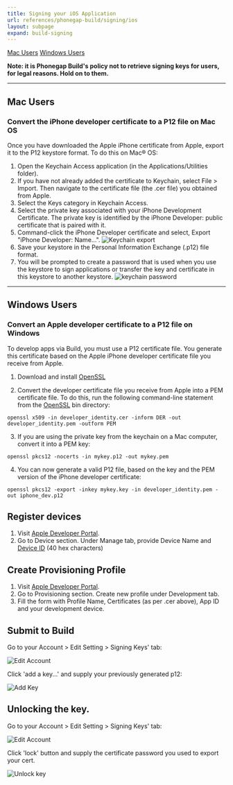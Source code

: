 ```yaml
---
title: Signing your iOS Application
url: references/phonegap-build/signing/ios
layout: subpage
expand: build-signing
---
```


[Mac Users](#_mac_users)
[Windows Users](#_windows_users)

**Note: it is Phonegap Build's policy not to retrieve signing keys for users, for legal reasons. Hold on to them.**

***

## Mac Users

### Convert the iPhone developer certificate to a P12 file on Mac OS

Once you have downloaded the Apple iPhone certificate from Apple, export it to the P12 keystore format. To do this on Mac® OS:

1. Open the Keychain Access application (in the Applications/Utilities folder).
2. If you have not already added the certificate to Keychain, select File > Import. Then navigate to the certificate file (the .cer file) you obtained from Apple.
3. Select the Keys category in Keychain Access.
4. Select the private key associated with your iPhone Development Certificate. The private key is identified by the iPhone Developer: <First Name> <Last Name> public certificate that is paired with it.
5. Command-click the iPhone Developer certificate and select, Export "iPhone Developer: Name...".
![Keychain export](https://build.phonegap.com/images/_docs/ios-builds/keychain-export.png)
6. Save your keystore in the Personal Information Exchange (.p12) file format.
7. You will be prompted to create a password that is used when you use the keystore to sign applications or transfer the key and certificate in this keystore to another keystore.
![keychain password](https://build.phonegap.com/images/_docs/ios-builds/keychain-password.png)

***

## Windows Users

### Convert an Apple developer certificate to a P12 file on Windows

To develop apps via Build, you must use a P12 certificate file. You generate this certificate based on the Apple iPhone developer certificate file you receive from Apple.

1. Download and install [OpenSSL](http://slproweb.com/products/Win32OpenSSL.html)

2. Convert the developer certificate file you receive from Apple into a PEM certificate file. To do this, run the following command-line statement from the [OpenSSL](http://slproweb.com/products/Win32OpenSSL.html) bin directory: 

`openssl x509 -in developer_identity.cer -inform DER -out developer_identity.pem -outform PEM`

3. If you are using the private key from the keychain on a Mac computer, convert it into a PEM key: 

`openssl pkcs12 -nocerts -in mykey.p12 -out mykey.pem`

4. You can now generate a valid P12 file, based on the key and the PEM version of the iPhone developer certificate: 

`openssl pkcs12 -export -inkey mykey.key -in developer_identity.pem -out iphone_dev.p12`

## Register devices
1. Visit [Apple Developer Portal](https://developer.apple.com/ios/manage/provisioningprofiles/index.action).
2. Go to Device section. Under Manage tab, provide Device Name and [Device ID](https://developer.apple.com/ios/manage/devices/howto.action) (40 hex characters)

## Create Provisioning Profile
1. Visit [Apple Developer Portal](https://developer.apple.com/ios/manage/provisioningprofiles/index.action).
2. Go to Provisioning section. Create new profile under Development tab.
3. Fill the form with Profile Name, Certificates (as per .cer above), App ID and your development device. 

## Submit to Build

Go to your Account > Edit Setting > Signing Keys' tab:

![Edit Account](https://lh4.googleusercontent.com/-8yYhqgfxFd8/UQogUPNxBaI/AAAAAAAAADc/kS6zVSBT30U/s800/edit_account_settings.png)

Click 'add a key...' and supply your previously generated p12:

![Add Key](https://lh3.googleusercontent.com/-0Va4o9-6Bvs/UaS4oBZyrcI/AAAAAAAAAIU/9D3jQxFUYfw/s800/iOS%2520add%2520key.png)
    
## <a id="unlock"> </a>Unlocking the key.

Go to your Account > Edit Setting > Signing Keys' tab: 

![Edit Account](https://lh4.googleusercontent.com/-8yYhqgfxFd8/UQogUPNxBaI/AAAAAAAAADc/kS6zVSBT30U/s800/edit_account_settings.png)

Click 'lock' button and supply the certificate password you used to export your cert.

![Unlock key](https://lh4.googleusercontent.com/-webq3UkyIQI/UbXzhTNFb_I/AAAAAAAAAIw/rQR_7mi-F7s/s800/iOS%2520unlock.png)
